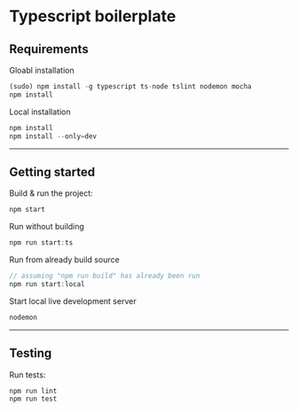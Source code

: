 # Typescript boilerplate

## Requirements

Gloabl installation

```javascript
(sudo) npm install -g typescript ts-node tslint nodemon mocha
npm install
```

Local installation

```javascript
npm install
npm install --only=dev
```

---

## Getting started

Build & run the project:

```javascript
npm start
```

Run without building

```javascript
npm run start:ts
```

Run from already build source

```javascript
// assuming "npm run build" has already been run
npm run start:local
```

Start local live development server

```javascript
nodemon
```

---

## Testing

Run tests:

```javascript
npm run lint
npm run test
```
